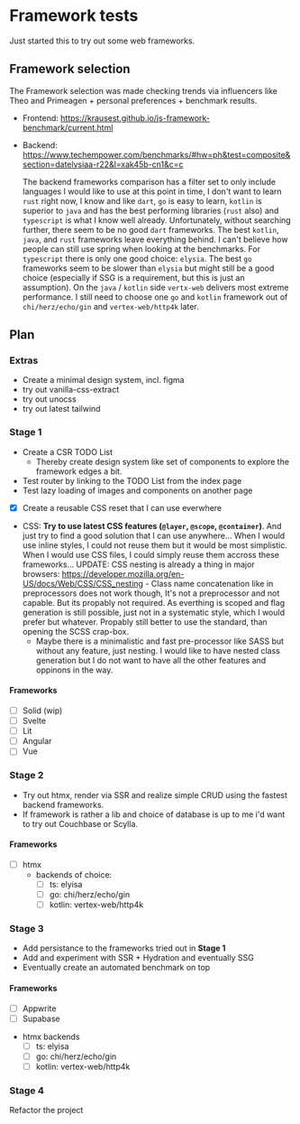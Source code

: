 # Framework tests

Just started this to try out some web frameworks.

## Framework selection

The Framework selection was made checking trends via influencers like Theo and Primeagen + personal preferences + benchmark results.

- Frontend: https://krausest.github.io/js-framework-benchmark/current.html
- Backend: https://www.techempower.com/benchmarks/#hw=ph&test=composite&section=datelysiaa-r22&l=xak45b-cn1&c=c

  The backend frameworks comparison has a filter set to only include languages I would like to use at this point in time, I don't want to learn `rust` right now, I know and like `dart`, `go` is easy to learn, `kotlin` is superior to `java` and has the best performing libraries (`rust` also) and `typescript` is what I know well already. Unfortunately, without searching further, there seem to be no good `dart` frameworks. The best `kotlin`, `java`, and `rust` frameworks leave everything behind. I can't believe how people can still use spring when looking at the benchmarks. For `typescript` there is only one good choice: `elysia`. The best `go` frameworks seem to be slower than `elysia` but might still be a good choice (especially if SSG is a requirement, but this is just an assumption). On the `java` / `kotlin` side `vertx-web` delivers most extreme performance. I still need to choose one `go` and `kotlin` framework out of `chi/herz/echo/gin` and `vertex-web/http4k` later.

## Plan

### Extras

- Create a minimal design system, incl. figma
- try out vanilla-css-extract
- try out unocss
- try out latest tailwind

### Stage 1

- Create a CSR TODO List
  - Thereby create design system like set of components to explore the framework edges a bit.
- Test router by linking to the TODO List from the index page
- Test lazy loading of images and components on another page
- [x] Create a reusable CSS reset that I can use everwhere
- CSS: **Try to use latest CSS features (`@layer`, `@scope`, `@container`)**. And just try to find a good solution that I can use anywhere... When I would use inline styles, I could not reuse them but it would be most simplistic. When I would use CSS files, I could simply reuse them accross these frameworks...
  UPDATE: CSS nesting is already a thing in major browsers: https://developer.mozilla.org/en-US/docs/Web/CSS/CSS_nesting - Class name concatenation like in preprocessors does not work though,
  It's not a preprocessor and not capable. But its propably not required. As everthing is scoped
  and flag generation is still possible, just not in a systematic style, which I would prefer but
  whatever. Propably still better to use the standard, than opening the SCSS crap-box.
  - Maybe there is a minimalistic and fast pre-processor like SASS but without any feature, just nesting. I would like to have nested class generation but I do not want to have all the other features and oppinons in the way.

#### Frameworks

- [ ] Solid (wip)
- [ ] Svelte
- [ ] Lit
- [ ] Angular
- [ ] Vue

### Stage 2

- Try out htmx, render via SSR and realize simple CRUD using the fastest backend frameworks.
- If framework is rather a lib and choice of database is up to me i'd want to try out Couchbase or Scylla.

#### Frameworks

- [ ] htmx
  - backends of choice:
    - [ ] ts: elyisa
    - [ ] go: chi/herz/echo/gin
    - [ ] kotlin: vertex-web/http4k

### Stage 3

- Add persistance to the frameworks tried out in **Stage 1**
- Add and experiment with SSR + Hydration and eventually SSG
- Eventually create an automated benchmark on top

#### Frameworks

- [ ] Appwrite
- [ ] Supabase
- htmx backends
  - [ ] ts: elyisa
  - [ ] go: chi/herz/echo/gin
  - [ ] kotlin: vertex-web/http4k

### Stage 4

Refactor the project
